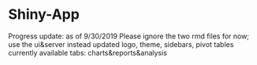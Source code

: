# Shiny-App
Progress update: as of 9/30/2019
Please ignore the two rmd files for now; use the ui&server instead 
updated logo, theme, sidebars, pivot tables
currently available tabs: charts&reports&analysis
